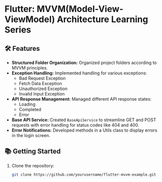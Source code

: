 # Flutter: MVVM(Model-View-ViewModel) Architecture Learning Series




## 🛠️ Features

- **Structured Folder Organization:** Organized project folders according to MVVM principles.
- **Exception Handling:** Implemented handling for various exceptions:
    - Bad Request Exception
    - Fetch Data Exception
    - Unauthorized Exception
    - Invalid Input Exception
- **API Response Management:** Managed different API response states:
    - Loading
    - Completed
    - Error
- **Base API Service:** Created `BaseApiService` to streamline GET and POST requests with error handling for status codes like 404 and 400.
- **Error Notifications:** Developed methods in a Utils class to display errors in the login screen.

## 📚 Getting Started

1. Clone the repository:
   ```bash
   git clone https://github.com/yourusername/flutter-mvvm-example.git



